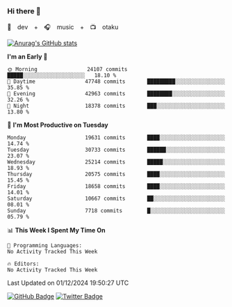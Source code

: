 ### Hi there 👋

🚀　dev　+　🎧　music　+　📺　otaku


[![Anurag's GitHub stats](https://github-readme-stats.vercel.app/api?username=koheitasaka&count_private=true&show_icons=true&theme=monokai)](https://github.com/koheitasaka/github-readme-stats)

<!--START_SECTION:waka-->
**I'm an Early 🐤** 

```text
🌞 Morning                24107 commits       █████░░░░░░░░░░░░░░░░░░░░   18.10 % 
🌆 Daytime                47748 commits       █████████░░░░░░░░░░░░░░░░   35.85 % 
🌃 Evening                42963 commits       ████████░░░░░░░░░░░░░░░░░   32.26 % 
🌙 Night                  18378 commits       ███░░░░░░░░░░░░░░░░░░░░░░   13.80 % 
```
📅 **I'm Most Productive on Tuesday** 

```text
Monday                   19631 commits       ████░░░░░░░░░░░░░░░░░░░░░   14.74 % 
Tuesday                  30733 commits       ██████░░░░░░░░░░░░░░░░░░░   23.07 % 
Wednesday                25214 commits       █████░░░░░░░░░░░░░░░░░░░░   18.93 % 
Thursday                 20575 commits       ████░░░░░░░░░░░░░░░░░░░░░   15.45 % 
Friday                   18658 commits       ████░░░░░░░░░░░░░░░░░░░░░   14.01 % 
Saturday                 10667 commits       ██░░░░░░░░░░░░░░░░░░░░░░░   08.01 % 
Sunday                   7718 commits        █░░░░░░░░░░░░░░░░░░░░░░░░   05.79 % 
```


📊 **This Week I Spent My Time On** 

```text
💬 Programming Languages: 
No Activity Tracked This Week

🔥 Editors: 
No Activity Tracked This Week
```


 Last Updated on 01/12/2024 19:50:27 UTC
<!--END_SECTION:waka-->

[![GitHub Badge](https://img.shields.io/badge/GitHub-100000?style=for-the-badge&logo=github&logoColor=white)](https://github.com/koheitasaka)
[![Twitter Badge](https://img.shields.io/badge/Twitter-1DA1F2?style=for-the-badge&logo=twitter&logoColor=white)](https://twitter.com/sleep_asleep_)
